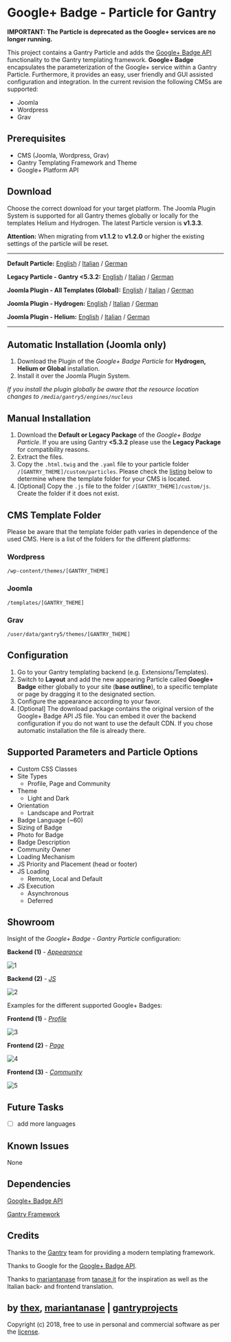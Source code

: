 # Google+ Badge - Particle for Gantry
**IMPORTANT: The Particle is deprecated as the Google+ services are no longer running.** 

This project contains a Gantry Particle and adds the [Google+ Badge API](https://developers.google.com/+/web/badge/) functionality to the Gantry templating framework. **Google+ Badge** encapsulates the parameterization of the Google+ service within a Gantry Particle. Furthermore, it provides an easy, user friendly and GUI assisted configuration and integration. In the current revision the following CMSs are supported:
* Joomla
* Wordpress
* Grav

## Prerequisites
* CMS (Joomla, Wordpress, Grav)
* Gantry Templating Framework and Theme
* Google+ Platform API

## Download
Choose the correct download for your target platform. The Joomla Plugin System is supported for all Gantry themes globally or locally for the templates Helium and Hydrogen. The latest Particle version is **v1.3.3**.

**Attention:** When migrating from **v1.1.2** to **v1.2.0** or higher the existing settings of the particle will be reset.
___
**Default Particle:**
[English](https://github.com/thexmanxyz/Google-Plus-Badge-Gantry/releases/download/v1.3.3/gpb.particle.only.EN.v1.3.3.zip) / [Italian](https://github.com/thexmanxyz/Google-Plus-Badge-Gantry/releases/download/v1.3.3/gpb.particle.only.IT.v1.3.3.zip) / [German](https://github.com/thexmanxyz/Google-Plus-Badge-Gantry/releases/download/v1.3.3/gpb.particle.only.DE.v1.3.3.zip)

**Legacy Particle - Gantry <5.3.2:**
[English](https://github.com/thexmanxyz/Google-Plus-Badge-Gantry/releases/download/v1.3.3/gpb.particle.only.legacy.EN.v1.3.3.zip) / [Italian](https://github.com/thexmanxyz/Google-Plus-Badge-Gantry/releases/download/v1.3.3/gpb.particle.only.legacy.IT.v1.3.3.zip) / [German](https://github.com/thexmanxyz/Google-Plus-Badge-Gantry/releases/download/v1.3.3/gpb.particle.only.legacy.DE.v1.3.3.zip)

**Joomla Plugin - All Templates (Global):**
[English](https://github.com/thexmanxyz/Google-Plus-Badge-Gantry/releases/download/v1.3.3/gpb.j3.global.EN.v1.3.3.zip) / [Italian](https://github.com/thexmanxyz/Google-Plus-Badge-Gantry/releases/download/v1.3.3/gpb.j3.global.IT.v1.3.3.zip) / [German](https://github.com/thexmanxyz/Google-Plus-Badge-Gantry/releases/download/v1.3.3/gpb.j3.global.DE.v1.3.3.zip)

**Joomla Plugin - Hydrogen:**
[English](https://github.com/thexmanxyz/Google-Plus-Badge-Gantry/releases/download/v1.3.3/gpb.j3.hydrogen.EN.v1.3.3.zip) / [Italian](https://github.com/thexmanxyz/Google-Plus-Badge-Gantry/releases/download/v1.3.3/gpb.j3.hydrogen.IT.v1.3.3.zip) / [German](https://github.com/thexmanxyz/Google-Plus-Badge-Gantry/releases/download/v1.3.3/gpb.j3.hydrogen.DE.v1.3.3.zip)

**Joomla Plugin - Helium:**
[English](https://github.com/thexmanxyz/Google-Plus-Badge-Gantry/releases/download/v1.3.3/gpb.j3.helium.EN.v1.3.3.zip) / [Italian](https://github.com/thexmanxyz/Google-Plus-Badge-Gantry/releases/download/v1.3.3/gpb.j3.helium.IT.v1.3.3.zip) / [German](https://github.com/thexmanxyz/Google-Plus-Badge-Gantry/releases/download/v1.3.3/gpb.j3.helium.DE.v1.3.3.zip)
___

## Automatic Installation (Joomla only)
1. Download the Plugin of the *Google+ Badge Particle* for **Hydrogen, Helium or Global** installation.
2. Install it over the Joomla Plugin System.

*If you install the plugin globally be aware that the resource location changes to `/media/gantry5/engines/nucleus`*

## Manual Installation
1. Download the **Default or Legacy Package** of the *Google+ Badge Particle*. If you are using Gantry **<5.3.2** please use the **Legacy Package** for compatibility reasons.
2. Extract the files.
3. Copy the `.html.twig` and the `.yaml` file to your particle folder `/[GANTRY_THEME]/custom/particles`. Please check the [listing](https://github.com/thexmanxyz/Google-Plus-Badge-Gantry#cms-template-folder) below to determine where the template folder for your CMS is located.
4. [Optional] Copy the `.js` file to the folder `/[GANTRY_THEME]/custom/js`. Create the folder if it does not exist.

## CMS Template Folder
Please be aware that the template folder path varies in dependence of the used CMS. Here is a list of the folders for the different platforms:

### Wordpress
`/wp-content/themes/[GANTRY_THEME]`

### Joomla
`/templates/[GANTRY_THEME]`

### Grav
`/user/data/gantry5/themes/[GANTRY_THEME]`

## Configuration
1. Go to your Gantry templating backend (e.g. Extensions/Templates).
2. Switch to **Layout** and add the new appearing Particle called **Google+ Badge** either globally to your site (**base outline**), to a specific template or page by dragging it to the designated section.
3. Configure the appearance according to your favor.
4. [Optional] The download package contains the original version of the Google+ Badge API JS file. You can embed it over the backend configuration if you do not want to use the default CDN. If you chose automatic installation the file is already there.

## Supported Parameters and Particle Options
* Custom CSS Classes
* Site Types
  * Profile, Page and Community
* Theme
  * Light and Dark
* Orientation
  * Landscape and Portrait
* Badge Language (~60)
* Sizing of Badge
* Photo for Badge
* Badge Description
* Community Owner
* Loading Mechanism
* JS Priority and Placement (head or footer)
* JS Loading
  * Remote, Local and Default
* JS Execution
  * Asynchronous
  * Deferred

## Showroom
Insight of the *Google+ Badge - Gantry Particle* configuration:

**Backend (1)** - *[Appearance](/screenshots/backend_appearance.png)*

![1](/screenshots/backend_appearance.png)

**Backend (2)** - *[JS](/screenshots/backend_js.png)*

![2](/screenshots/backend_js.png)

Examples for the different supported Google+ Badges:

**Frontend (1)** - *[Profile](/screenshots/frontend_profile.png)*

![3](/screenshots/frontend_profile.png)

**Frontend (2)** - *[Page](/screenshots/frontend_page.png)*

![4](/screenshots/frontend_page.png)

**Frontend (3)** - *[Community](/screenshots/frontend_community.png)*

![5](/screenshots/frontend_community.png)

## Future Tasks
- [ ] add more languages

## Known Issues
None

## Dependencies
[Google+ Badge API](https://developers.google.com/+/web/badge/)

[Gantry Framework](http://gantry.org/)

## Credits
Thanks to the [Gantry](https://github.com/gantry) team for providing a modern templating framework.

Thanks to Google for the [Google+ Badge API](https://developers.google.com/+/web/badge/).

Thanks to [mariantanase](https://github.com/mariantanase) from [tanase.it](https://www.tanase.it) for the inspiration as well as the Italian back- and frontend translation.

## by [thex](https://github.com/thexmanxyz), [mariantanase](https://github.com/mariantanase) | [gantryprojects](https://gantryprojects.com)
Copyright (c) 2018, free to use in personal and commercial software as per the [license](/LICENSE.md).
